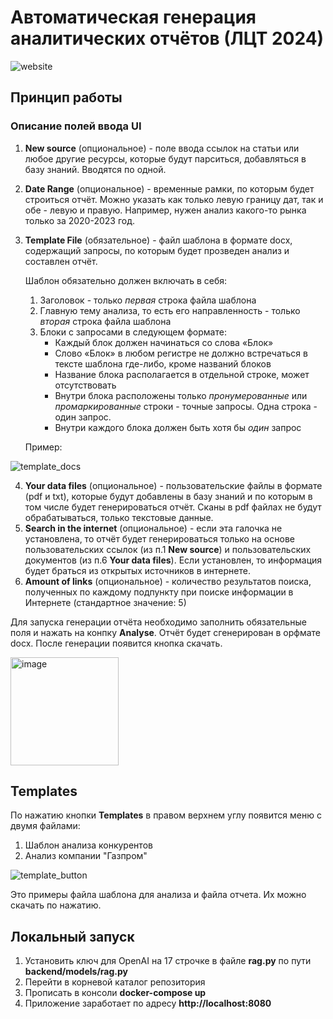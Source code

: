 # Автоматическая генерация аналитических отчётов (ЛЦТ 2024)


![website](https://github.com/MisterAndry/lct2024-rag/assets/66780351/cc6e074d-9b6d-4131-8424-52fe85fdf107)


## Принцип работы

### Описание полей ввода UI
1. **New source** (опциональное) - поле ввода ссылок на статьи или любое другие ресурсы, которые будут парситься, добавляться в базу знаний. Вводятся по одной.
2. **Date Range** (опциональное) - временные рамки, по которым будет строиться отчёт. Можно указать как только левую границу дат, так и обе - левую и правую. Например, нужен анализ какого-то рынка только за 2020-2023 год.
3. **Template File** (обязательное) - файл шаблона в формате docx, содержащий запросы, по которым будет прозведен анализ и составлен отчёт.
   
   Шаблон обязательно должен включать в себя:
   1) Заголовок - только *первая* строка файла шаблона
   2) Главную тему анализа, то есть его направленность - только *вторая* строка файла шаблона
   3) Блоки с запросами в следующем формате:
      - Каждый блок должен начинаться со слова «Блок»
      - Слово «Блок» в любом регистре не должно встречаться в тексте шаблона где-либо, кроме названий блоков
      - Название блока располагается в отдельной строке, может отсутствовать
      - Внутри блока расположены только *пронумерованные* или *промаркированные* строки - точные запросы. Одна строка - один запрос.
      - Внутри каждого блока должен быть хотя бы *один* запрос

   Пример:

![template_docs](https://github.com/MisterAndry/lct2024-rag/assets/66780351/749eac56-c759-47d3-80bc-6ecf266f7ecf)


4. **Your data files** (опциональное) - пользовательские файлы в формате (pdf и txt), которые будут добавлены в базу знаний и по которым в том числе будет генерироваться отчёт. Сканы в pdf файлах не будут обрабатываться, только текстовые данные.
5. **Search in the internet** (опциональное) - если эта галочка не установлена, то отчёт будет генерироваться только на основе пользовательских ссылок (из п.1 **New source**) и пользовательских документов (из п.6 **Your data files**). Если установлен, то информация будет браться из открытых источников в интернете.
7. **Аmount of links** (опциональное) - количество результатов поиска, полученных по каждому подпункту при поиске информации в Интернете (стандартное значение: 5) 

Для запуска генерации отчёта необходимо заполнить обязательные поля и нажать на конпку **Analyse**.
Отчёт будет сгенерирован в орфмате docx. После генерации появится кнопка скачать.

<img width="173" alt="image" src="https://github.com/MisterAndry/lct2024-rag/assets/9989672/e8f0f179-3057-456c-9c4b-8b715eebe424">


## Templates

По нажатию кнопки **Templates** в правом верхнем углу появится меню с двумя файлами:
   1) Шаблон анализа конкурентов
   2) Анализ компании "Газпром"

![template_button](https://github.com/MisterAndry/lct2024-rag/assets/66780351/2723ef62-f0a8-46e5-8494-f08e7629d942)

Это примеры файла шаблона для анализа и файла отчета.
Их можно скачать по нажатию.


## Локальный запуск
1. Установить ключ для OpenAI на 17 строчке в файлe **rag.py** по пути **backend/models/rag.py**
2. Перейти в корневой каталог репозитория
3. Прописать в консоли **docker-compose up**
4. Приложение заработает по адресу **http://localhost:8080**
